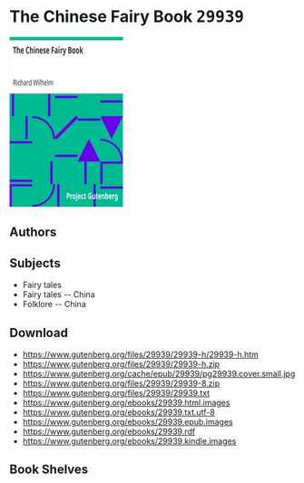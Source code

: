 # The Chinese Fairy Book <kbd>29939</kbd>

![](./cover.medium.jpg "")

## Authors



## Subjects


 - Fairy tales
 - Fairy tales -- China
 - Folklore -- China

## Download


 - https://www.gutenberg.org/files/29939/29939-h/29939-h.htm
 - https://www.gutenberg.org/files/29939/29939-h.zip
 - https://www.gutenberg.org/cache/epub/29939/pg29939.cover.small.jpg
 - https://www.gutenberg.org/files/29939/29939-8.zip
 - https://www.gutenberg.org/files/29939/29939.txt
 - https://www.gutenberg.org/ebooks/29939.html.images
 - https://www.gutenberg.org/ebooks/29939.txt.utf-8
 - https://www.gutenberg.org/ebooks/29939.epub.images
 - https://www.gutenberg.org/ebooks/29939.rdf
 - https://www.gutenberg.org/ebooks/29939.kindle.images

## Book Shelves


